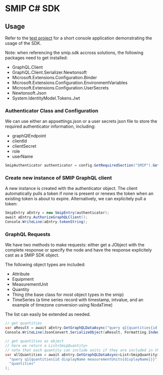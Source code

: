 # SMIP C# SDK

## Usage

Refer to the [test project](./smip.sdk.test/Program.cs) for a short console application demonstrating the usage of the SDK.

Note: when referencing the smip.sdk accross solutions, the following packages need to get installed:

- GraphQL.Client
- GraphQL.Client.Serializer.Newtonsoft
- Microsoft.Extensions.Configuration.Binder
- Microsoft.Extensions.Configuration.EnvironmentVariables
- Microsoft.Extensions.Configuration.UserSecrets
- Newtonsoft.Json
- System.IdentityModel.Tokens.Jwt

### Authenticator Class and Configuration

We can use either an appsettings.json or a user secrets json file to store the required authenticator information, including:

- graphQlEndpoint
- clientId
- clientSecret
- role
- userName

``` C#
SmipAuthenticator authenticator = config.GetRequiredSection("SMIP").Get<SmipAuthenticator>();
```

### Create new instance of SMIP GraphQL client

A new instance is created with the authenticator object. The client automatically pulls a token if none is present or renews the token when an existing token is about to expire. Alternatively, we can explicitely pull a token:

``` C#
SmipEntry aEntry = new SmipEntry(authenticator);
await aEntry.AuthorizeGraphQLClient();
Console.WriteLine(aEntry.tokenString);
```

### GraphQL Requests

We have two methods to make requests: either get a JObject with the complete response or specify the node and have the response explicitely cast as a SMIP SDK object.

The following object types are included: 

- Attribute
- Equipment
- MeasurementUnit
- Quantity
- Thing (the base class for most object types in the smip)
- TimeSeries (a time series record with timestamp, intvalue, and an example of timezone conversion using NodaTime)

The list can easily be extended as needed.

``` C#
// get quantities
var aResult = await aEntry.GetGraphQLDataAsync("query q1{quantities{id displayName}}");
Console.WriteLine(JsonConvert.SerializeObject(aResult, Formatting.Indented));
```

``` C#
// get quantities as object
// here we return a List<SmipQuantity>
// note that each quantity can include units if they are included in the query
var allQuantities = await aEntry.GetGraphQLDataAsync<List<SmipQuantity>>(
  "query q1{quantities{id displayName measurementUnits{displayName}}}", 
  "quantities"
);
```
